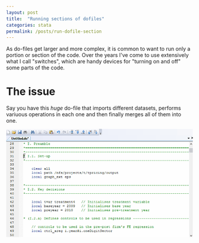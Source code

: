 ```yaml
---
layout: post
title:  "Running sections of dofiles"
categories: stata
permalink: /posts/run-dofile-section
---
```


As do-files get larger and more complex, it is common to want to run only a portion or section of the code. Over the years I've come to use extensively what I call "switches", which are handy devices for "turning on and off" some parts of the code.

# The issue

Say you have this *huge* do-file that imports different datasets, performs variuous operations in each one and then finally merges all of them into one.

![Long selection](../files/long_selection.gif)
